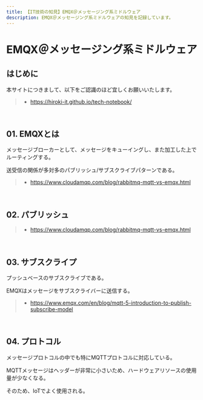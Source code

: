 ```yaml
---
title: 【IT技術の知見】EMQX＠メッセージング系ミドルウェア
description: EMQX＠メッセージング系ミドルウェアの知見を記録しています。
---
```


# EMQX＠メッセージング系ミドルウェア

## はじめに

本サイトにつきまして、以下をご認識のほど宜しくお願いいたします。

> - https://hiroki-it.github.io/tech-notebook/

<br>

## 01. EMQXとは

メッセージブローカーとして、メッセージをキューイングし、また加工した上でルーティングする。

送受信の関係が多対多のパブリッシュ/サブスクライブパターンである。

> - https://www.cloudamqp.com/blog/rabbitmq-mqtt-vs-emqx.html

<br>

## 02. パブリッシュ

> - https://www.cloudamqp.com/blog/rabbitmq-mqtt-vs-emqx.html

<br>

## 03. サブスクライプ

プッシュベースのサブスクライブである。

EMQXはメッセージをサブスクライバーに送信する。

> - https://www.emqx.com/en/blog/mqtt-5-introduction-to-publish-subscribe-model

<br>

## 04. プロトコル

メッセージプロトコルの中でも特にMQTTプロトコルに対応している。

MQTTメッセージはヘッダーが非常に小さいため、ハードウェアリソースの使用量が少なくなる。

そのため、IoTでよく使用される。

<br>
